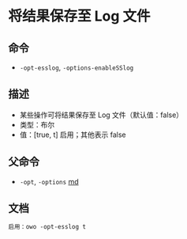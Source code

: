 # 将结果保存至 Log 文件

## 命令
- `-opt-esslog`, `-options-enableSSlog`

## 描述
- 某些操作可将结果保存至 Log 文件（默认值：false）
- 类型：布尔
- 值：[true, t] 启用；其他表示 false

## 父命令
- `-opt`, `-options` [md](options.md)

## 文档
```txt
启用：owo -opt-esslog t
```